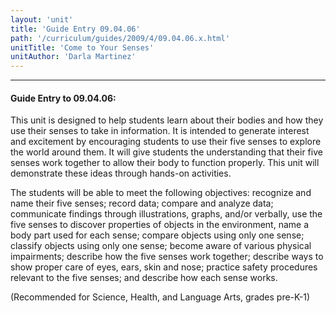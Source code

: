 ```yaml
---
layout: 'unit'
title: 'Guide Entry 09.04.06'
path: '/curriculum/guides/2009/4/09.04.06.x.html'
unitTitle: 'Come to Your Senses'
unitAuthor: 'Darla Martinez'
---
```


<body>
<hr/>
 <h4>
  Guide Entry to 09.04.06:
 </h4>
 This unit is designed to help students learn about their bodies and how they use their senses to take in information. It is intended to generate interest and excitement by encouraging students to use their five senses to explore the world around them. It will give students the understanding that their five senses work together to allow their body to function properly. This unit will demonstrate these ideas through hands-on activities.
<p>
  The students will be able to meet the following objectives: recognize and name their five senses; record data; compare and analyze data; communicate findings through illustrations, graphs, and/or verbally, use the five senses to discover properties of objects in the environment, name a body part used for each sense; compare objects using only one sense; classify objects using only one sense; become aware of various physical impairments; describe how the five senses work together; describe ways to show proper care of eyes, ears, skin and nose; practice safety procedures relevant to the five senses; and describe how each sense works.
 </p>
<p>
  (Recommended for Science, Health, and Language Arts, grades pre-K-1)
 </p>

</body>
